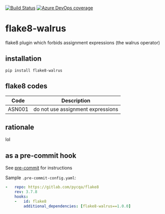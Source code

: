 [![Build Status](https://dev.azure.com/asottile/asottile/_apis/build/status/asottile.flake8-walrus?branchName=master)](https://dev.azure.com/asottile/asottile/_build/latest?definitionId=26&branchName=master)
[![Azure DevOps coverage](https://img.shields.io/azure-devops/coverage/asottile/asottile/26/master.svg)](https://dev.azure.com/asottile/asottile/_build/latest?definitionId=26&branchName=master)

flake8-walrus
================

flake8 plugin which forbids assignment expressions (the walrus operator)

## installation

`pip install flake8-walrus`

## flake8 codes

| Code   | Description                       |
|--------|-----------------------------------|
| ASN001 | do not use assignment expressions |

## rationale

lol

## as a pre-commit hook

See [pre-commit](https://github.com/pre-commit/pre-commit) for instructions

Sample `.pre-commit-config.yaml`:

```yaml
-   repo: https://gitlab.com/pycqa/flake8
    rev: 3.7.8
    hooks:
    -   id: flake8
        additional_dependencies: [flake8-walrus==1.0.0]
```
